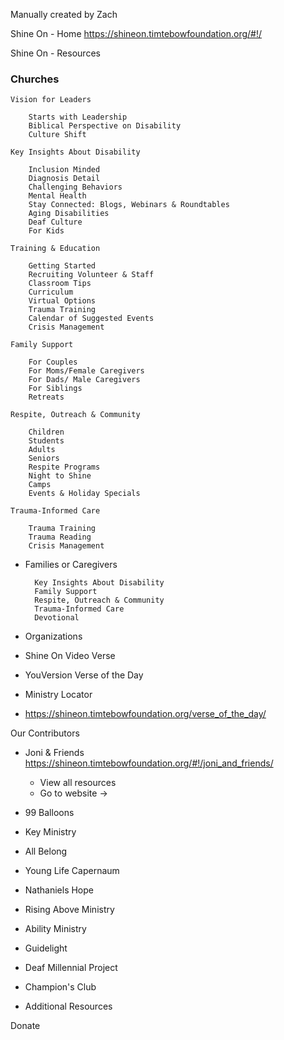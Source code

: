 

Manually created by Zach




Shine On - Home
https://shineon.timtebowfoundation.org/#!/



Shine On - Resources


### Churches


	Vision for Leaders
		
		Starts with Leadership
		Biblical Perspective on Disability
		Culture Shift

	Key Insights About Disability

		Inclusion Minded
		Diagnosis Detail
		Challenging Behaviors
		Mental Health
		Stay Connected: Blogs, Webinars & Roundtables
		Aging Disabilities
		Deaf Culture
		For Kids

	Training & Education

		Getting Started
		Recruiting Volunteer & Staff
		Classroom Tips
		Curriculum
		Virtual Options
		Trauma Training
		Calendar of Suggested Events
		Crisis Management

	Family Support

		For Couples
		For Moms/Female Caregivers
		For Dads/ Male Caregivers
		For Siblings
		Retreats

	Respite, Outreach & Community

		Children
		Students
		Adults
		Seniors
		Respite Programs
		Night to Shine
		Camps
		Events & Holiday Specials

	Trauma-Informed Care

		Trauma Training
		Trauma Reading
		Crisis Management


- Families or Caregivers

		Key Insights About Disability
		Family Support
		Respite, Outreach & Community
		Trauma-Informed Care
		Devotional
 
- Organizations

- Shine On Video Verse

- YouVersion Verse of the Day

- Ministry Locator



- https://shineon.timtebowfoundation.org/verse_of_the_day/




Our Contributors

- Joni & Friends
	https://shineon.timtebowfoundation.org/#!/joni_and_friends/

	- View all resources
	- Go to website ->


- 99 Balloons
- Key Ministry
- All Belong
- Young Life Capernaum
- Nathaniels Hope
- Rising Above Ministry
- Ability Ministry
- Guidelight
- Deaf Millennial Project
- Champion's Club
- Additional Resources



Donate